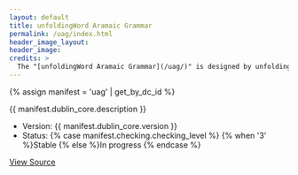 ```yaml
---
layout: default
title: unfoldingWord Aramaic Grammar
permalink: /uag/index.html
header_image_layout:
header_image:
credits: >
  The "[unfoldingWord Aramaic Grammar](/uag/)" is designed by unfoldingWord and developed by the [Door43 World Missions Community](https://door43.org/). It is made available under a [Creative Commons Attribution-ShareAlike 4.0 International](https://creativecommons.org/licenses/by-sa/4.0/) license.
---
```


{% assign manifest = 'uag' | get_by_dc_id %}
<p>{{ manifest.dublin_core.description }}</p>

<ul>
 <li>Version: {{ manifest.dublin_core.version }}</li>
 <li>Status: {% case manifest.checking.checking_level %}
{% when '3' %}Stable {% else %}In progress
{% endcase %}</li>
</ul>

<div class="text-center">
 <p>
  <a class="btn btn-dark btn-sm" href="{{ manifest.dublin_core.url }}" title="UAG Version {{ manifest.dublin_core.version }} Source">
   <i class="fa fa-archive"></i> View Source
  </a>
 </p>
</div>
